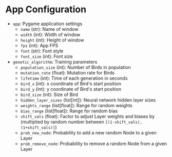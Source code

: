 # App Configuration

- `app`: Pygame application settings
  - `name` (str): Name of window
  - `width` (int): Width of window
  - `height` (int): Height of window
  - `fps` (int): App FPS
  - `font` (str): Font style
  - `font_size` (int): Font size
- `genetic_algorithm`: Training parameters
  - `population_size` (int): Number of Birds in population
  - `mutation_rate` (float): Mutation rate for Birds
  - `lifetime` (int): Time of each generation in seconds
  - `bird_x` (int): x coordinate of Bird's start position
  - `bird_y` (int): y coordinate of Bird's start position
  - `bird_size` (int): Size of Bird
  - `hidden_layer_sizes` (list[int]): Neural network hidden layer sizes
  - `weights_range` (list[float]): Range for random weights
  - `bias_range` (list[float]): Range for random bias
  - `shift_vals` (float): Factor to adjust Layer weights and biases by (multiplied by random number between `[(1-shift_vals), (1+shift_vals)]`)
  - `prob_new_node`: Probability to add a new random Node to a given Layer
  - `prob_remove_node`: Probability to remove a random Node from a given Layer
